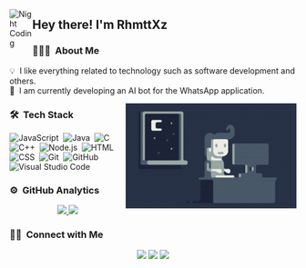 <img alt="Night Coding" src="./assets/Hand%20Wave.gif" width='40' align="left"/><h2>Hey there! I'm RhmttXz</h2>

<!-- ## 👋 &nbsp;Hey there! I'm Aditya -->

### 👨🏻‍💻 &nbsp;About Me

💡 &nbsp;I like everything related to technology such as software development and others.\
🌱 &nbsp;I am currently developing an AI bot for the WhatsApp application.

<img alt="Night Coding" src="https://raw.githubusercontent.com/AVS1508/AVS1508/master/assets/Night-Coding.gif" align="right"/>


### 🛠 &nbsp;Tech Stack

![JavaScript](https://img.shields.io/badge/-JavaScript-05122A?style=flat&logo=javascript)&nbsp;
![Java](https://img.shields.io/badge/-Java-05122A?style=flat&logo=Java&logoColor=FFA518)&nbsp;
![C](https://img.shields.io/badge/-C-05122A?style=flat&logo=C&logoColor=A8B9CC)&nbsp;
![C++](https://img.shields.io/badge/-C++-05122A?style=flat&logo=C%2B%2B&logoColor=00599C)&nbsp;
![Node.js](https://img.shields.io/badge/-Node.js-05122A?style=flat&logo=node.js)&nbsp;
![HTML](https://img.shields.io/badge/-HTML-05122A?style=flat&logo=HTML5)&nbsp;
![CSS](https://img.shields.io/badge/-CSS-05122A?style=flat&logo=CSS3&logoColor=1572B6)&nbsp;
![Git](https://img.shields.io/badge/-Git-05122A?style=flat&logo=git)&nbsp;
![GitHub](https://img.shields.io/badge/-GitHub-05122A?style=flat&logo=github)&nbsp;
![Visual Studio Code](https://img.shields.io/badge/-Visual%20Studio%20Code-05122A?style=flat&logo=visual-studio-code&logoColor=007ACC)&nbsp;

### ⚙️ &nbsp;GitHub Analytics

<p align="center">
<a href="https://github.com/RhmttCode">
  <img height="180em" src="https://github-readme-stats-eight-theta.vercel.app/api?username=RhmttCore&show_icons=true&theme=algolia&include_all_commits=true&count_private=true"/>
  <img height="180em" src="https://github-readme-stats-eight-theta.vercel.app/api/top-langs/?username=RhmttCore&layout=compact&langs_count=8&theme=algolia"/>
</a>
</p>

### 🤝🏻 &nbsp;Connect with Me

<p align="center">
<a href="https://taplink.cc/ciyobot"><img src="https://img.shields.io/badge/-Website-3423A6?style=flat&logo=Google-Chrome&logoColor=white"/></a>
<a href="rhmtthdytt144@gmail.com"><img src="https://img.shields.io/badge/-Gmail-D14836?style=flat&logo=Gmail&logoColor=white"/></a>
<a href="https://wa.me/6285254337661"><img src="https://img.shields.io/badge/-Whatsapp-1877F2?style=flat&logo=Whatsapp&logoColor=white"/></a>
</p>
